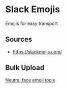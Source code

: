 # Slack Emojis

Emojis for easy transport

## Sources

- https://slackmojis.com/

## Bulk Upload
[Neutral face emoji tools](https://chrome.google.com/webstore/detail/slack-emoji-tools/anchoacphlfbdomdlomnbbfhcmcdmjej?hl=en)
